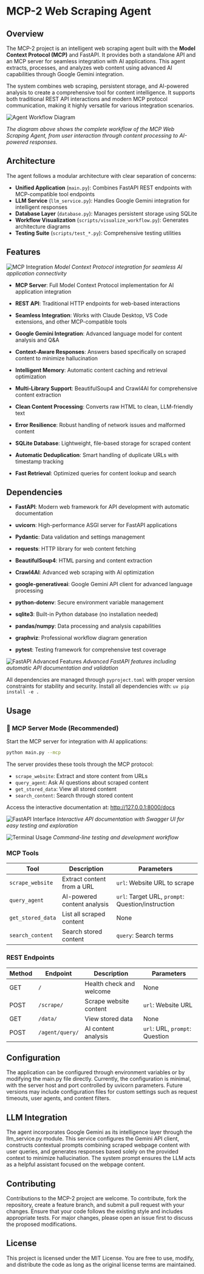 # MCP-2 Web Scraping Agent

## Overview

The MCP-2 project is an intelligent web scraping agent built with the **Model Context Protocol (MCP)** and FastAPI. It provides both a standalone API and an MCP server for seamless integration with AI applications. This agent extracts, processes, and analyzes web content using advanced AI capabilities through Google Gemini integration.

The system combines web scraping, persistent storage, and AI-powered analysis to create a comprehensive tool for content intelligence. It supports both traditional REST API interactions and modern MCP protocol communication, making it highly versatile for various integration scenarios.

![Agent Workflow Diagram](assets/agent_workflow_diagram.png)

*The diagram above shows the complete workflow of the MCP Web Scraping Agent, from user interaction through content processing to AI-powered responses.*

## Architecture

The agent follows a modular architecture with clear separation of concerns:

- **Unified Application** (`main.py`): Combines FastAPI REST endpoints with MCP-compatible tool endpoints
- **LLM Service** (`llm_service.py`): Handles Google Gemini integration for intelligent responses
- **Database Layer** (`database.py`): Manages persistent storage using SQLite
- **Workflow Visualization** (`scripts/visualize_workflow.py`): Generates architecture diagrams
- **Testing Suite** (`scripts/test_*.py`): Comprehensive testing utilities

## Features


![MCP Integration](assets/mcp.png)
*Model Context Protocol integration for seamless AI application connectivity*

- **MCP Server**: Full Model Context Protocol implementation for AI application integration
- **REST API**: Traditional HTTP endpoints for web-based interactions
- **Seamless Integration**: Works with Claude Desktop, VS Code extensions, and other MCP-compatible tools

- **Google Gemini Integration**: Advanced language model for content analysis and Q&A
- **Context-Aware Responses**: Answers based specifically on scraped content to minimize hallucination
- **Intelligent Memory**: Automatic content caching and retrieval optimization

- **Multi-Library Support**: BeautifulSoup4 and Crawl4AI for comprehensive content extraction
- **Clean Content Processing**: Converts raw HTML to clean, LLM-friendly text
- **Error Resilience**: Robust handling of network issues and malformed content

- **SQLite Database**: Lightweight, file-based storage for scraped content
- **Automatic Deduplication**: Smart handling of duplicate URLs with timestamp tracking
- **Fast Retrieval**: Optimized queries for content lookup and search


## Dependencies

- **FastAPI**: Modern web framework for API development with automatic documentation
- **uvicorn**: High-performance ASGI server for FastAPI applications
- **Pydantic**: Data validation and settings management

- **requests**: HTTP library for web content fetching
- **BeautifulSoup4**: HTML parsing and content extraction
- **Crawl4AI**: Advanced web scraping with AI optimization

- **google-generativeai**: Google Gemini API client for advanced language processing
- **python-dotenv**: Secure environment variable management

- **sqlite3**: Built-in Python database (no installation needed)
- **pandas/numpy**: Data processing and analysis capabilities

- **graphviz**: Professional workflow diagram generation
- **pytest**: Testing framework for comprehensive test coverage

![FastAPI Advanced Features](assets/fastapi3.png)
*Advanced FastAPI features including automatic API documentation and validation*

All dependencies are managed through `pyproject.toml` with proper version constraints for stability and security. Install all dependencies with: `uv pip install -e .`

## Usage

### 🔧 **MCP Server Mode** (Recommended)

Start the MCP server for integration with AI applications:

```bash
python main.py --mcp
```

The server provides these tools through the MCP protocol:
- `scrape_website`: Extract and store content from URLs
- `query_agent`: Ask AI questions about scraped content  
- `get_stored_data`: View all stored content
- `search_content`: Search through stored content



Access the interactive documentation at: http://127.0.0.1:8000/docs

![FastAPI Interface](assets/fastapi.png)
*Interactive API documentation with Swagger UI for easy testing and exploration*



![Terminal Usage](assets/terminal.png)
*Command-line testing and development workflow*



### **MCP Tools**

| Tool | Description | Parameters |
|------|-------------|------------|
| `scrape_website` | Extract content from a URL | `url`: Website URL to scrape |
| `query_agent` | AI-powered content analysis | `url`: Target URL, `prompt`: Question/instruction |
| `get_stored_data` | List all scraped content | None |
| `search_content` | Search stored content | `query`: Search terms |

###  **REST Endpoints**

| Method | Endpoint | Description | Parameters |
|--------|----------|-------------|------------|
| GET | `/` | Health check and welcome | None |
| POST | `/scrape/` | Scrape website content | `url`: Website URL |
| GET | `/data/` | View stored data | None |
| POST | `/agent/query/` | AI content analysis | `url`: URL, `prompt`: Question |


## Configuration

The application can be configured through environment variables or by modifying the main.py file directly. Currently, the configuration is minimal, with the server host and port controlled by uvicorn parameters. Future versions may include configuration files for custom settings such as request timeouts, user agents, and content filters.

## LLM Integration

The agent incorporates Google Gemini as its intelligence layer through the llm_service.py module. This service configures the Gemini API client, constructs contextual prompts combining scraped webpage content with user queries, and generates responses based solely on the provided context to minimize hallucination. The system prompt ensures the LLM acts as a helpful assistant focused on the webpage content.


## Contributing

Contributions to the MCP-2 project are welcome. To contribute, fork the repository, create a feature branch, and submit a pull request with your changes. Ensure that your code follows the existing style and includes appropriate tests. For major changes, please open an issue first to discuss the proposed modifications.

## License

This project is licensed under the MIT License. You are free to use, modify, and distribute the code as long as the original license terms are maintained.